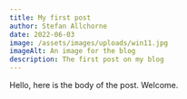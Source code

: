 ```yaml
---
title: My first post
author: Stefan Allchorne
date: 2022-06-03
image: /assets/images/uploads/win11.jpg
imageAlt: An image for the blog
description: The first post on my blog
---
```

Hello, here is the body of the post. Welcome.